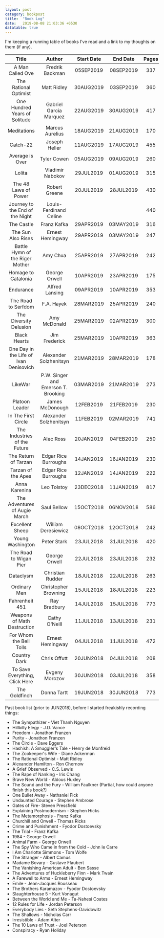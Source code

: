 ```yaml
---
layout: post
category: bookpost
title:  "Book Log"
date:   2019-08-08 21:03:36 +0530
datatable: true
---
```


I'm keeping a running table of books I've read and a link to my thoughts on them (if any).


| Title                                  | Author                              | Start Date | End Date  | Pages | Thoughts | Rating |
| :------------------------------------: | :---------------------------------: | :--------: | :-------: | :---: | :------: | :----: |
| A Man Called Ove                       | Fredrik Backman                     | 05SEP2019  | 08SEP2019 | 337   | [Here](/_posts/2019-09-09-a-man-called-ove.md)   | _todo_ |
| The Rational Optimist                  | Matt Ridley                         | 30AUG2019  | 03SEP2019 | 360   | _todo_   | _todo_ |
| One Hundred Years of Solitude          | Gabriel Garcia Marquez              | 22AUG2019  | 30AUG2019 | 417   | _todo_   | _todo_ |
| Meditations                            | Marcus Aurelius                     | 18AUG2019  | 21AUG2019 | 170   | _todo_   | _todo_ |
| Catch-22                               | Joseph Heller                       | 11AUG2019  | 17AUG2019 | 455   | _todo_   | _todo_ |
| Average is Over                        | Tyler Cowen                         | 05AUG2019  | 09AUG2019 | 260   | _todo_   | _todo_ |
| Lolita                                 | Vladimir Nabokov                    | 29JUL2019  | 01AUG2019 | 315   | _todo_   | _todo_ |
| The 48 Laws of Power                   | Robert Greene                       | 20JUL2019  | 28JUL2019 | 430   | _todo_   | _todo_ |
| Journey to the End of the Night        | Louis-Ferdinand Celine              |            |           | 440   | _todo_   | _todo_ |
| The Castle                             | Franz Kafka                         | 29APR2019  | 03MAY2019 | 316   | _todo_   | _todo_ |
| The Sun Also Rises                     | Ernest Hemingway                    | 29APR2019  | 03MAY2019 | 247   | _todo_   | _todo_ |
| Battle Hymn of the Riger Mother        | Amy Chua                            | 25APR2019  | 27APR2019 | 242   | _todo_   | _todo_ |
| Homage to Catalonia                    | George Orwell                       | 10APR2019  | 23APR2019 | 175   | _todo_   | _todo_ |
| Endurance                              | Alfred Lansing                      | 09APR2019  | 10APR2019 | 353   | _todo_   | _todo_ |
| The Road to Serfdom                    | F.A. Hayek                          | 28MAR2019  | 25APR2019 | 240   | _todo_   | _todo_ |
| The Diversity Delusion                 | Amy McDonald                        | 25MAR2019  | 02APR2019 | 300   | _todo_   | _todo_ |
| Black Hearts                           | Jim Frederick                       | 25MAR2019  | 10APR2019 | 363   | _todo_   | _todo_ |
| One Day in the Life of Ivan Denisovich | Alexander Solzhenitsyn              | 21MAR2019  | 28MAR2019 | 178   | _todo_   | _todo_ |
| LikeWar                                | P.W. Singer and Emerson T. Brooking | 03MAR2019  | 21MAR2019 | 273   | _todo_   | _todo_ |
| Platoon Leader                         | James McDonough                     | 12FEB2019  | 21FEB2019 | 230   | _todo_   | _todo_ |
| In The First Circle                    | Alexander Solzhenitsyn              | 11FEB2019  | 02MAR2019 | 741   | _todo_   | _todo_ |
| The Industries of the Future           | Alec Ross                           | 20JAN2019  | 04FEB2019 | 250   | _todo_   | _todo_ |
| The Return of Tarzan                   | Edgar Rice Burroughs                | 14JAN2019  | 16JAN2019 | 230   | _todo_   | _todo_ |
| Tarzan of the Apes                     | Edgar Rice Burroughs                | 12JAN2019  | 14JAN2019 | 222   | _todo_   | _todo_ |
| Anna Karenina                          | Leo Tolstoy                         | 23DEC2018  | 11JAN2019 | 817   | _todo_   | _todo_ |
| The Adventures of Augie March          | Saul Bellow                         | 15OCT2018  | 06NOV2018 | 586   | _todo_   | _todo_ |
| Excellent Sheep                        | William Deresiewicz                 | 08OCT2018  | 12OCT2018 | 242   | _todo_   | _todo_ |
| Young Washington                       | Peter Stark                         | 23JUL2018  | 31JUL2018 | 420   | _todo_   | _todo_ |
| The Road to Wigan Pier                 | George Orwell                       | 22JUL2018  | 23JUL2018 | 232   | _todo_   | _todo_ |
| Dataclysm                              | Christian Rudder                    | 18JUL2018  | 22JUL2018 | 263   | _todo_   | _todo_ |
| Ordinary Men                           | Christopher Browning                | 15JUL2018  | 18JUL2018 | 223   | _todo_   | _todo_ |
| Fahrenheit 451                         | Ray Bradbury                        | 14JUL2018  | 15JUL2018 | 773   | _todo_   | _todo_ |
| Weapons of Math Destruction            | Cathy O'Neill                       | 11JUL2018  | 13JUL2018 | 231   | _todo_   | _todo_ |
| For Whom the Bell Tolls                | Ernest Hemingway                    | 04JUL2018  | 11JUL2018 | 472   | _todo_   | _todo_ |
| Country Dark                           | Chris Offutt                        | 20JUN2018  | 04JUL2018 | 208   | _todo_   | _todo_ |
| To Save Everything, Click Here         | Evgeny Morozov                      | 30JUN2018  | 03JUL2018 | 358   | _todo_   | _todo_ |
| The Goldfinch                          | Donna Tartt                         | 19JUN2018  | 30JUN2018 | 773   | _todo_   | _todo_ |


Past book list (prior to JUN2018), before I started freakishly recording things:

- The Sympathizer - Viet Thanh Nguyen
- Hillbilly Elegy - J.D. Vance
- Freedom - Jonathon Franzen
- Purity - Jonathon Franzen
- The Circle - Dave Eggers
- Hashish: A Smuggler's Tale - Henry de Monfreid
- The Zookeeper's Wife - Diane Ackerman
- The Rational Optimist - Matt Ridley
- Alexander Hamilton - Ron Chernow
- A Grief Observed - C.S. Lewis
- The Rape of Nanking - Iris Chang
- Brave New World - Aldous Huxley
- The Sound and the Fury - William Faulkner (Partial, how could anyone finish this book?)
- One Bullet Away - Nathaniel Fick
- Undaunted Courage - Stephen Ambrose
- Gates of Fire- Steven Pressfield
- Explaining Postmodernism - Stephen Hicks
- The Metamorphosis - Franz Kafka
- Churchill and Orwell - Thomas Ricks
- Crime and Punishment - Fyodor Dostoevsky
- The Trial - Franz Kafka
- 1984 - George Orwell
- Animal Farm - George Orwell
- The Spy Who Came in from the Cold - John le Carre
- I Am Charlotte Simmons - Tom Wolfe
- The Stranger - Albert Camus
- Madame Bovary - Gustave Flaubert
- The Vanishing American Adult - Ben Sasse
- The Adventures of Huckleberry Finn - Mark Twain
- A Farewell to Arms - Ernest Hemingway
- Emile - Jean-Jacques Rousseau
- The Brothers Karamazov - Fyodor Dostoevsky
- Slaughterhouse 5 - Kurt Vonagut
- Between the World and Me - Ta-Nahesi Coates
- 12 Rules for Life - Jordan Peterson
- Everybody Lies - Seth Stephens-Davidowitz
- The Shallows - Nicholas Carr
- Irresistible - Adam Alter
- The 10 Laws of Trust - Joel Peterson
- Conspiracy - Ryan Holiday
